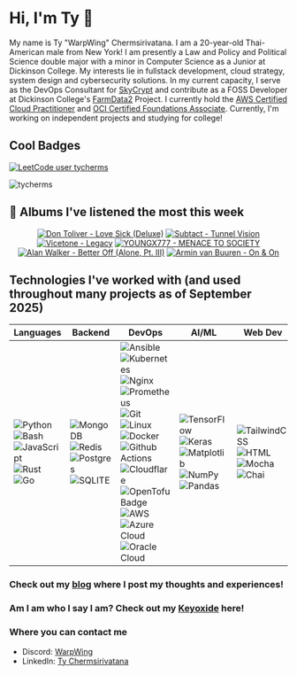 # Hi, I'm Ty 👋
My name is Ty "WarpWing" Chermsirivatana. I am a 20-year-old Thai-American male from New York! I am presently a Law and Policy and Political Science double major with a minor in Computer Science as a Junior at Dickinson College. My interests lie in fullstack development, cloud strategy, system design and cybersecurity solutions. In my current capacity, I serve as the DevOps Consultant for [SkyCrypt](https://github.com/SkyCryptWebsite/SkyCrypt) and contribute as a FOSS Developer at Dickinson College's [FarmData2](https://github.com/FarmData2/FarmData2) Project. I currently hold the [AWS Certified Cloud Practitioner](https://www.credly.com/badges/f70c200b-484a-4852-b4c8-5db1dd5d1a6c/public_url) and [OCI Certified Foundations Associate](https://catalog-education.oracle.com/pls/certview/sharebadge?id=F13269DE979B169316FA595D475898C1A11285081CCBBC3F469B977E4F5C910C). Currently, I'm working on independent projects and studying for college!
## Cool Badges
[![LeetCode user tycherms](https://img.shields.io/badge/dynamic/json?style=for-the-badge&labelColor=black&color=%23ffa116&label=Ranking&query=ranking&url=https%3A%2F%2Fleetcode-badge.vercel.app%2Fapi%2Fusers%2Ftycherms&logo=leetcode&logoColor=yellow)](https://leetcode.com/tycherms/)

![tycherms](https://github.com/user-attachments/assets/c861f4dd-806c-4daa-9546-d99bad2479fc)

## 🎵 Albums I've listened the most this week
<!-- lastfm -->
<p align="center"><a href="https://www.last.fm/music/Don+Toliver/Love+Sick+(Deluxe)"><img src="https://lastfm.freetls.fastly.net/i/u/64s/043211479ce1378b14ba16d86be0d2bd.gif" title="Don Toliver - Love Sick (Deluxe)"></a> <a href="https://www.last.fm/music/Subtact/Tunnel+Vision"><img src="https://lastfm.freetls.fastly.net/i/u/64s/e3f2545f19437821ebc78eb6d7157e1f.jpg" title="Subtact - Tunnel Vision"></a> <a href="https://www.last.fm/music/Vicetone/Legacy"><img src="https://lastfm.freetls.fastly.net/i/u/64s/40e49db4e73838815d11f0d7e933cbd1.jpg" title="Vicetone - Legacy"></a> <a href="https://www.last.fm/music/YOUNGX777/MENACE+TO+SOCIETY"><img src="https://lastfm.freetls.fastly.net/i/u/64s/70bbb6bf905760fd1841a8683f34071b.jpg" title="YOUNGX777 - MENACE TO SOCIETY"></a> <a href="https://www.last.fm/music/Alan+Walker/Better+Off+(Alone,+Pt.+III)"><img src="https://lastfm.freetls.fastly.net/i/u/64s/cc66ad63cbe58fef67e1c44d1e44a988.jpg" title="Alan Walker - Better Off (Alone, Pt. III)"></a> <a href="https://www.last.fm/music/Armin+van+Buuren/On+&+On"><img src="https://lastfm.freetls.fastly.net/i/u/64s/0127e475ae54370c16c1beb8a6aa1996.jpg" title="Armin van Buuren - On & On"></a> </p>

## Technologies I've worked with (and used throughout many projects as of September 2025)
| Languages | Backend | DevOps | AI/ML | Web Dev |
|----------|----------|----------|----------|----------|
| <!-- Languages --> ![Python](https://img.shields.io/badge/python-3670A0?style=for-the-badge&logo=python&logoColor=ffdd54) ![Bash](https://img.shields.io/badge/Shell_Script-121011?style=for-the-badge&logo=gnu-bash&logoColor=white) ![JavaScript](https://img.shields.io/badge/javascript-%23323330.svg?style=for-the-badge&logo=javascript&logoColor=%23F7DF1E) ![Rust](https://img.shields.io/badge/Rust-000000?style=for-the-badge&logo=rust&logoColor=white) ![Go](https://img.shields.io/badge/go-%2300ADD8.svg?style=for-the-badge&logo=go&logoColor=white) | <!-- Backend -->   ![MongoDB](https://img.shields.io/badge/MongoDB-%234ea94b.svg?style=for-the-badge&logo=mongodb&logoColor=white)  ![Redis](https://img.shields.io/badge/redis-%23DD0031.svg?&style=for-the-badge&logo=redis&logoColor=white) ![Postgres](https://img.shields.io/badge/postgres-%23316192.svg?style=for-the-badge&logo=postgresql&logoColor=white) ![SQLITE](https://img.shields.io/badge/SQLite-07405E?style=for-the-badge&logo=sqlite&logoColor=white) | <!-- DevOps --> ![Ansible](https://img.shields.io/badge/ansible-%231A1918.svg?style=for-the-badge&logo=ansible&logoColor=white) ![Kubernetes](https://img.shields.io/badge/kubernetes-%23326ce5.svg?style=for-the-badge&logo=kubernetes&logoColor=white) ![Nginx](https://img.shields.io/badge/nginx-%23009639.svg?style=for-the-badge&logo=nginx&logoColor=white) ![Prometheus](https://img.shields.io/badge/Prometheus-E6522C?style=for-the-badge&logo=Prometheus&logoColor=white) ![Git](https://img.shields.io/badge/git-%23F05033.svg?style=for-the-badge&logo=git&logoColor=white) 	![Linux](https://img.shields.io/badge/Linux-FCC624?style=for-the-badge&logo=linux&logoColor=black) ![Docker](https://img.shields.io/badge/docker-%230db7ed.svg?style=for-the-badge&logo=docker&logoColor=white) ![Github Actions](https://img.shields.io/badge/GitHub_Actions-2088FF?style=for-the-badge&logo=github-actions&logoColor=white) ![Cloudflare](https://img.shields.io/badge/Cloudflare-F38020?style=for-the-badge&logo=Cloudflare&logoColor=white) ![OpenTofu Badge](https://img.shields.io/badge/OpenTofu-FFDA18?logo=opentofu&logoColor=000&style=for-the-badge) ![AWS](https://img.shields.io/badge/AWS-%23FF9900.svg?style=for-the-badge&logo=amazon-aws&logoColor=white)  ![Azure Cloud](https://img.shields.io/badge/microsoft%20azure-0089D6?style=for-the-badge&logo=microsoft-azure&logoColor=white)  ![Oracle Cloud](https://img.shields.io/badge/Oracle-F80000?style=for-the-badge&logo=oracle&logoColor=black)  | <!-- ML --> ![TensorFlow](https://img.shields.io/badge/TensorFlow-%23FF6F00.svg?style=for-the-badge&logo=TensorFlow&logoColor=white) ![Keras](https://img.shields.io/badge/Keras-%23D00000.svg?style=for-the-badge&logo=Keras&logoColor=white)  ![Matplotlib](https://img.shields.io/badge/Matplotlib-%23ffffff.svg?style=for-the-badge&logo=Matplotlib&logoColor=black)  ![NumPy](https://img.shields.io/badge/numpy-%23013243.svg?style=for-the-badge&logo=numpy&logoColor=white) ![Pandas](https://img.shields.io/badge/pandas-%23150458.svg?style=for-the-badge&logo=pandas&logoColor=white) | <!-- Web Dev --> ![TailwindCSS](https://img.shields.io/badge/tailwindcss-%2338B2AC.svg?style=for-the-badge&logo=tailwind-css&logoColor=white) ![HTML](https://img.shields.io/badge/HTML-239120?style=for-the-badge&logo=html5&logoColor=white) ![Mocha](https://img.shields.io/badge/mocha.js-323330?style=for-the-badge&logo=mocha&logoColor=Brown) ![Chai](https://img.shields.io/badge/chai.js-323330?style=for-the-badge&logo=chai&logoColor=red)

### Check out my [blog](https://blog.warpwing.cloud/) where I post my thoughts and experiences!
### Am I am who I say I am? Check out my [Keyoxide](https://keyoxide.org/aspe:keyoxide.org:AMMRNOSW5TSSAU3HDPLANKICWQ) here!
### Where you can contact me 
- Discord: [WarpWing](https://discord.com/users/232239924462616578/)
- LinkedIn: [Ty Chermsirivatana](https://www.linkedin.com/in/ty-chermsirivatana/)


